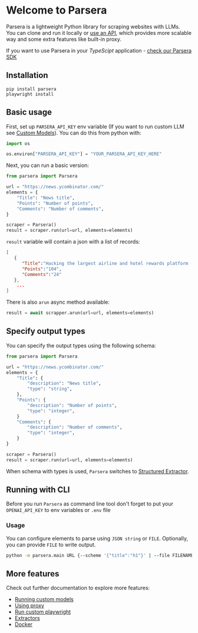 # Welcome to Parsera

Parsera is a lightweight Python library for scraping websites with LLMs.  
You can clone and run it locally or [use an API](api/getting-started.md), which provides more scalable way and some extra features like built-in proxy.

If you want to use Parsera in your *TypeScipt* application - [check our Parsera SDK](https://www.npmjs.com/package/parsera-ts)

## Installation

```shell
pip install parsera
playwright install
```

## Basic usage

First, set up `PARSERA_API_KEY` env variable (If you want to run custom LLM see [Custom Models](/features/custom-models/)).
You can do this from python with:
```python
import os

os.environ["PARSERA_API_KEY"] = "YOUR_PARSERA_API_KEY_HERE"
```

Next, you can run a basic version:
```python
from parsera import Parsera

url = "https://news.ycombinator.com/"
elements = {
    "Title": "News title",
    "Points": "Number of points",
    "Comments": "Number of comments",
}

scraper = Parsera()
result = scraper.run(url=url, elements=elements)
```

`result` variable will contain a json with a list of records:
```json
[
   {
      "Title":"Hacking the largest airline and hotel rewards platform (2023)",
      "Points":"104",
      "Comments":"24"
   },
    ...
]
```

There is also `arun` async method available:
```python
result = await scrapper.arun(url=url, elements=elements)
```

## Specify output types

You can specify the output types using the following schema:
```python
from parsera import Parsera

url = "https://news.ycombinator.com/"
elements = {
    "Title": {
        "description": "News title",
        "type": "string",
    },
    "Points": {
        "description": "Number of points",
        "type": "integer",
    }
    "Comments": {
        "description": "Number of comments",
        "type": "integer",
    }
}

scraper = Parsera()
result = scraper.run(url=url, elements=elements)
```

When schema with types is used, `Parsera` switches to [Structured Extractor](/features/extractors/#structured-extractor).

## Running with CLI

Before you run `Parsera` as command line tool don't forget to put your `OPENAI_API_KEY` to env variables or `.env` file

### Usage

You can configure elements to parse using `JSON string` or `FILE`.
Optionally, you can provide `FILE` to write output.

```sh
python -m parsera.main URL {--scheme '{"title":"h1"}' | --file FILENAME} [--output FILENAME]
```

## More features

Check out further documentation to explore more features:

- [Running custom models](features/custom-models.md)
- [Using proxy](features/proxy.md)
- [Run custom playwright](features/custom-playwright.md)
- [Extractors](features/extractors.md)
- [Docker](features/docker.md)
